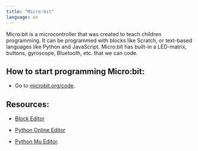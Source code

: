 ```yaml
---
title: "Micro:bit"
language: en
---
```


Micro:bit is a microcontroller that was created to teach children programming.
It can be programmed with blocks like Scratch, or text-based languages like
Python and JavaScript. Micro:bit has built-in a LED-matrix, buttons, gyroscope,
Bluetooth, etc. that we can code.

## How to start programming Micro:bit:

- Go to [microbit.org/code](http://microbit.org/code).

## Resources:

- [Block Editor](https://makecode.microbit.org)

- [Python Online Editor](http://python.microbit.org)

- [Python Mu Editor](http://codewith.mu/).
